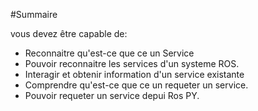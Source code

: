 #Summaire  


vous devez être capable de:
	
	
- Reconnaitre qu'est-ce que ce un Service
- Pouvoir reconnaitre les services d'un systeme ROS. 
- Interagir et obtenir information d'un service existante
- Comprendre qu'est-ce que ce un requeter un service. 
- Pouvoir requeter un service depui Ros PY.
